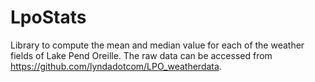 # LpoStats

Library to compute the mean and median value for each of the weather fields of Lake Pend Oreille. The raw data can be accessed from https://github.com/lyndadotcom/LPO_weatherdata.


